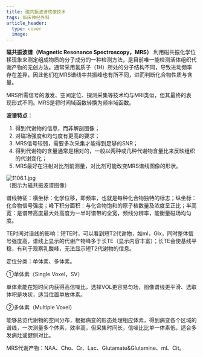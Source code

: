 ```yaml
---
title: 磁共振波谱成像技术
tags: 临床神经外科
article_header:
  type: cover
  image:
---
```


**磁共振波谱（Magnetic Resonance Spectroscopy，MRS）** 利用磁共振化学位移现象来测定组成物质的分子成分的一种检测方法，是目前唯一能检测活体组织代谢产物的无创方法。通常采用氢质子（1H）所处的分子结构不同，导致进动频率存在差异，因此他们在MRS谱线中共振峰也有所不同，进而判断化合物性质与含量。

MRS所需信号的激发、空间定位、探测采集等技术均与MRI类似，但其最终的表现形式不同。MRS是将时间域函数转换为频率域函数。

**波谱特点**：
1. 得到代谢物的信息，而非解剖图像；
2. 对磁场强度和均匀度有更高的要求；
3. MRS信号较弱，需要多次采集才能得到足够的SNR；
4. 得到代谢物的含量通常是相对的，一般以两种或几种代谢物含量比来反映组织的代谢变化；
5. MRS最好在注射对比剂前测量，对比剂可能改变MRS谱线图像的形状。

![1106.1.jpg](https://s1.imagehub.cc/images/2021/11/06/1106.1.jpg) <br/>
（图示为磁共振波谱图像）

谱线特征：横坐标：化学位移，即频率，也就是每种化合物独特的标志；纵坐标：化合物信号强度；峰下积分面积：与化合物饱和的原子核数量及浓度呈正比；半高宽：是谱带高度最大处高度为一半时谱带的全宽，频线分辨率，能衡量磁场均匀度。

TE时间对谱线的影响：短TE时，可以看到短T2代谢物，如ml，Glx，同时整体信号强度高，谱线上显示的代谢产物峰多于长TE（显示内容丰富）；长TE会使基线平稳，有利于观察乳酸峰，无法显示短T2代谢物的信息。

定位分类：单体素、多体素。

①单体素（Single Voxel，SV）

单体素能在短时间内获得高信噪比，选择VOL更容易匀场，图像谱线更平滑、选取体积是块状，适当位置单放体素。

②多体素（Multiple Voxel）

能够总览代谢物的空间分布，根据病变的形态处理相应体素，得到病变各个区域的谱线，一次测量多个体素，效率高，但采集时间长，信噪比比单一体素低，适合多发病灶或健侧对比。

MRS代谢产物：NAA、Cho、Cr、Lac、Glutamate&Glutamine、ml、Cit。
